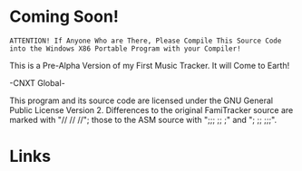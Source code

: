 # Coming Soon!

    ATTENTION! If Anyone Who are There, Please Compile This Source Code into the Windows X86 Portable Program with your Compiler!

This is a Pre-Alpha Version of my First Music Tracker. It will Come to Earth!

-CNXT Global-

This program and its source code are licensed under the GNU General Public License Version 2. Differences to the original FamiTracker source are marked with "// // //"; those to the ASM source with ";;; ;; ;" and "; ;; ;;;".


# Links


